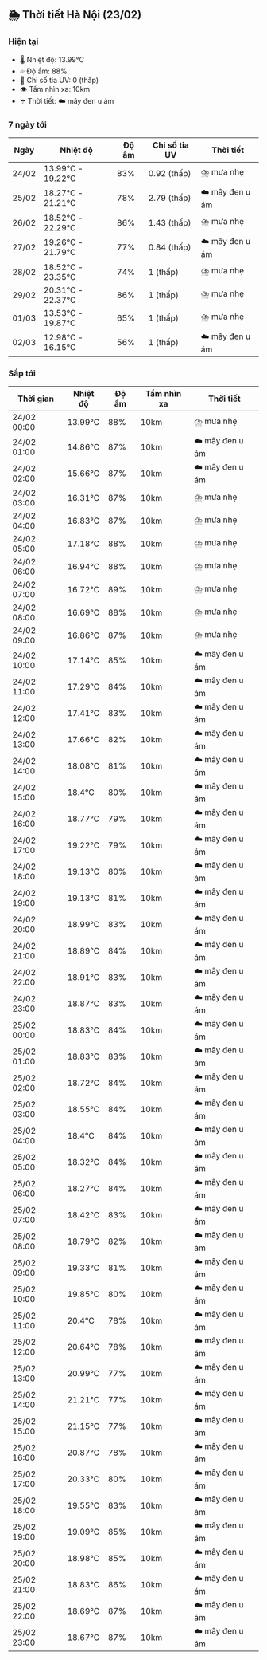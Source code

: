 ## 🌦️ Thời tiết Hà Nội (23/02)

### Hiện tại

- 🌡️ Nhiệt độ: 13.99℃
- 💦 Độ ẩm: 88%
- 🌟 Chỉ số tia UV: 0 (thấp)
- 👁️ Tầm nhìn xa: 10km
- ☂️ Thời tiết: ☁️ mây đen u ám

### 7 ngày tới

| Ngày | Nhiệt độ | Độ ẩm | Chỉ số tia UV | Thời tiết |
| --- | --- | --- | --- | --- |
| 24/02 | 13.99℃ - 19.22℃ | 83% | 0.92 (thấp) | ⛈️ mưa nhẹ |
| 25/02 | 18.27℃ - 21.21℃ | 78% | 2.79 (thấp) | ☁️ mây đen u ám |
| 26/02 | 18.52℃ - 22.29℃ | 86% | 1.43 (thấp) | ⛈️ mưa nhẹ |
| 27/02 | 19.26℃ - 21.79℃ | 77% | 0.84 (thấp) | ☁️ mây đen u ám |
| 28/02 | 18.52℃ - 23.35℃ | 74% | 1 (thấp) | ⛈️ mưa nhẹ |
| 29/02 | 20.31℃ - 22.37℃ | 86% | 1 (thấp) | ⛈️ mưa nhẹ |
| 01/03 | 13.53℃ - 19.87℃ | 65% | 1 (thấp) | ⛈️ mưa nhẹ |
| 02/03 | 12.98℃ - 16.15℃ | 56% | 1 (thấp) | ☁️ mây đen u ám |

### Sắp tới

| Thời gian | Nhiệt độ | Độ ẩm | Tầm nhìn xa | Thời tiết |
| --- | --- | --- | --- | --- |
| 24/02 00:00 | 13.99℃ | 88% | 10km | ⛈️ mưa nhẹ |
| 24/02 01:00 | 14.86℃ | 87% | 10km | ☁️ mây đen u ám |
| 24/02 02:00 | 15.66℃ | 87% | 10km | ☁️ mây đen u ám |
| 24/02 03:00 | 16.31℃ | 87% | 10km | ⛈️ mưa nhẹ |
| 24/02 04:00 | 16.83℃ | 87% | 10km | ⛈️ mưa nhẹ |
| 24/02 05:00 | 17.18℃ | 88% | 10km | ⛈️ mưa nhẹ |
| 24/02 06:00 | 16.94℃ | 88% | 10km | ⛈️ mưa nhẹ |
| 24/02 07:00 | 16.72℃ | 89% | 10km | ⛈️ mưa nhẹ |
| 24/02 08:00 | 16.69℃ | 88% | 10km | ⛈️ mưa nhẹ |
| 24/02 09:00 | 16.86℃ | 87% | 10km | ⛈️ mưa nhẹ |
| 24/02 10:00 | 17.14℃ | 85% | 10km | ☁️ mây đen u ám |
| 24/02 11:00 | 17.29℃ | 84% | 10km | ☁️ mây đen u ám |
| 24/02 12:00 | 17.41℃ | 83% | 10km | ☁️ mây đen u ám |
| 24/02 13:00 | 17.66℃ | 82% | 10km | ☁️ mây đen u ám |
| 24/02 14:00 | 18.08℃ | 81% | 10km | ☁️ mây đen u ám |
| 24/02 15:00 | 18.4℃ | 80% | 10km | ☁️ mây đen u ám |
| 24/02 16:00 | 18.77℃ | 79% | 10km | ☁️ mây đen u ám |
| 24/02 17:00 | 19.22℃ | 79% | 10km | ☁️ mây đen u ám |
| 24/02 18:00 | 19.13℃ | 80% | 10km | ☁️ mây đen u ám |
| 24/02 19:00 | 19.13℃ | 81% | 10km | ☁️ mây đen u ám |
| 24/02 20:00 | 18.99℃ | 83% | 10km | ☁️ mây đen u ám |
| 24/02 21:00 | 18.89℃ | 84% | 10km | ☁️ mây đen u ám |
| 24/02 22:00 | 18.91℃ | 83% | 10km | ☁️ mây đen u ám |
| 24/02 23:00 | 18.87℃ | 83% | 10km | ☁️ mây đen u ám |
| 25/02 00:00 | 18.83℃ | 84% | 10km | ☁️ mây đen u ám |
| 25/02 01:00 | 18.83℃ | 83% | 10km | ☁️ mây đen u ám |
| 25/02 02:00 | 18.72℃ | 84% | 10km | ☁️ mây đen u ám |
| 25/02 03:00 | 18.55℃ | 84% | 10km | ☁️ mây đen u ám |
| 25/02 04:00 | 18.4℃ | 84% | 10km | ☁️ mây đen u ám |
| 25/02 05:00 | 18.32℃ | 84% | 10km | ☁️ mây đen u ám |
| 25/02 06:00 | 18.27℃ | 84% | 10km | ☁️ mây đen u ám |
| 25/02 07:00 | 18.42℃ | 83% | 10km | ☁️ mây đen u ám |
| 25/02 08:00 | 18.79℃ | 82% | 10km | ☁️ mây đen u ám |
| 25/02 09:00 | 19.33℃ | 81% | 10km | ☁️ mây đen u ám |
| 25/02 10:00 | 19.85℃ | 80% | 10km | ☁️ mây đen u ám |
| 25/02 11:00 | 20.4℃ | 78% | 10km | ☁️ mây đen u ám |
| 25/02 12:00 | 20.64℃ | 78% | 10km | ☁️ mây đen u ám |
| 25/02 13:00 | 20.99℃ | 77% | 10km | ☁️ mây đen u ám |
| 25/02 14:00 | 21.21℃ | 77% | 10km | ☁️ mây đen u ám |
| 25/02 15:00 | 21.15℃ | 77% | 10km | ☁️ mây đen u ám |
| 25/02 16:00 | 20.87℃ | 78% | 10km | ☁️ mây đen u ám |
| 25/02 17:00 | 20.33℃ | 80% | 10km | ☁️ mây đen u ám |
| 25/02 18:00 | 19.55℃ | 83% | 10km | ☁️ mây đen u ám |
| 25/02 19:00 | 19.09℃ | 85% | 10km | ☁️ mây đen u ám |
| 25/02 20:00 | 18.98℃ | 85% | 10km | ☁️ mây đen u ám |
| 25/02 21:00 | 18.83℃ | 86% | 10km | ☁️ mây đen u ám |
| 25/02 22:00 | 18.69℃ | 87% | 10km | ☁️ mây đen u ám |
| 25/02 23:00 | 18.67℃ | 87% | 10km | ☁️ mây đen u ám |
